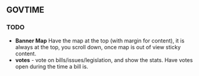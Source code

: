 ## GOVTIME

### TODO
- **Banner Map** Have the map at the top (with margin for content), it is always at the top, you scroll down, once map is out of view sticky content.
- **votes** - vote on bills/issues/legislation, and show the stats. Have votes open during the time a bill is.
